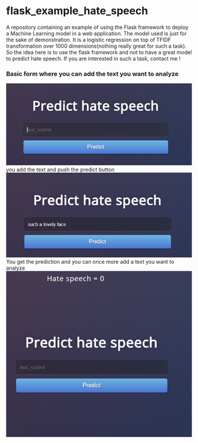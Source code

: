 # flask_example_hate_speech
A repository containing an example of using the Flask framework to deploy a Machine Learning model in a web application.
The model used is just for the sake of demonstration. It is a logistic regression on top of TFIDF transformation over 1000 dimensions(nothing really great for such a task). 
So the idea here is to use the flask framework and not to have a great model to predict hate speech. If you are interested in such a task, contact me ! 


### Basic form where you can add the text you want to analyze 
![alt text](https://github.com/kimakour/flask_example_hate_speech/blob/main/images/first.PNG)
you add the text and push the predict button 
![alt text](https://github.com/kimakour/flask_example_hate_speech/blob/main/images/second.PNG)
You get the prediction and you can once more add a text you want to analyze 
![alt text](https://github.com/kimakour/flask_example_hate_speech/blob/main/images/third.PNG)